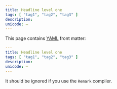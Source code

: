 ```yaml
---
title: Headline level one
tags: [ "tag1", "tag2", "tag3" ]
description:
unicode: —
---
```


This page contains [YAML](http://yaml.org) front matter:

```yaml
---
title: Headline level one
tags: [ "tag1", "tag2", "tag3" ]
description:
unicode: —
---
```

It should be ignored if you use the `Remark` compiler.
